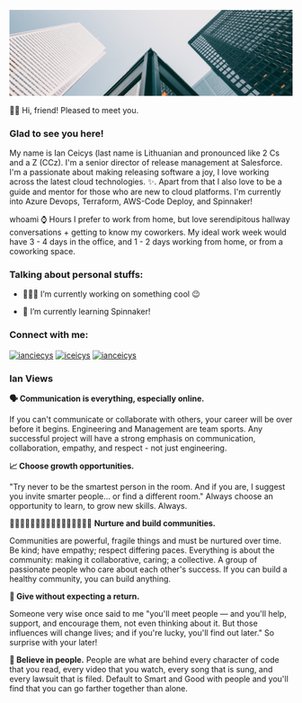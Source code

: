 ![Banner](https://raw.githubusercontent.com/ianceicys/ianceicys/main/GitHub-Profile-Cover.jpg)

<!-- welcome message -->
🙋‍♀️ Hi, friend! Pleased to meet you.

<h3>Glad to see you here!</h3>

<!-- About me -->
<p>
My name is Ian Ceicys (last name is Lithuanian and pronounced like 2 Cs and a Z (CCz). I'm a senior director of release management at Salesforce. I'm a passionate about making releasing software a joy, I love working across the latest cloud technologies. ✨. Apart from that I also love to be a guide and mentor for those who are new to cloud platforms. I'm currently into Azure Devops, Terraform, AWS-Code Deploy, and Spinnaker!
</p>

whoami
⌚ Hours
I prefer to work from home, but love serendipitous hallway conversations + getting to know my coworkers. My ideal work week would have 3 - 4 days in the office, and 1 - 2 days working from home, or from a coworking space.

<!-- Personal Stuffs -->
<h3> Talking about personal stuffs:</h3>

- 👨🏽‍💻 I’m currently working on something cool 😉

- 🌱 I’m currently learning Spinnaker!


<!-- Connect with me -->
<h3 align="left">Connect with me:</h3>
<p align="left">

<a href="https://twitter.com/ianceicys" target="blank"><img align="center" src="https://github.com/kmhmubin/kmhmubin/blob/master/assets/twitter.svg" alt="ianciecys" height="30" width="30" /></a>
<a href="https://linkedin.com/in/ianceicys" target="blank"><img align="center" src="https://github.com/kmhmubin/kmhmubin/blob/master/assets/linkedin.svg" alt="iceicys" height="30" width="30" /></a>
<a href="https://dev.to/ianceicys" target="blank"><img align="center" src="https://github.com/kmhmubin/kmhmubin/blob/master/assets/dev.svg" alt="ianceicys" height="30" width="30" /></a>
</p>

<h3>Ian Views</h3>

**🗣 Communication is everything, especially online.**

  If you can't communicate or collaborate with others, your career will be over before it begins. Engineering and Management are team sports. Any successful project will have a   strong emphasis on communication, collaboration, empathy, and respect - not just engineering.

**📈 Choose growth opportunities.**

  "Try never to be the smartest person in the room. And if you are, I suggest you invite smarter people… or find a different room." Always choose an opportunity to learn, to       grow new skills. Always.

👩‍🎤👨‍🎤👩‍🦰👨‍🦱👳‍♂️💂‍♂️👩‍💼🧙‍♂️ **Nurture and build communities.**

  Communities are powerful, fragile things and must be nurtured over time. Be kind; have empathy; respect differing paces. Everything is about the community: making it             collaborative, caring; a collective. A group of passionate people who care about each other's success. If you can build a healthy community, you can build anything.

**🎁 Give without expecting a return.**

  Someone very wise once said to me "you'll meet people — and you'll help, support, and encourage them, not even thinking about it. But those influences will change lives; and     if you're lucky, you'll find out later." So surprise with your later!

**🙏 Believe in people.**
  People are what are behind every character of code that you read, every video that you watch, every song that is sung, and every lawsuit that is filed. Default to Smart and     Good with people and you'll find that you can go farther together than alone.

<!--
**ianceicys/ianceicys** is a ✨ _special_ ✨ repository because its `README.md` (this file) appears on your GitHub profile.

Here are some ideas to get you started:

- 🔭 I’m currently working on ...
- 🌱 I’m currently learning ...
- 👯 I’m looking to collaborate on ...
- 🤔 I’m looking for help with ...
- 💬 Ask me about ...
- 📫 How to reach me: ...
- 😄 Pronouns: ...
- ⚡ Fun fact: ...
-->
